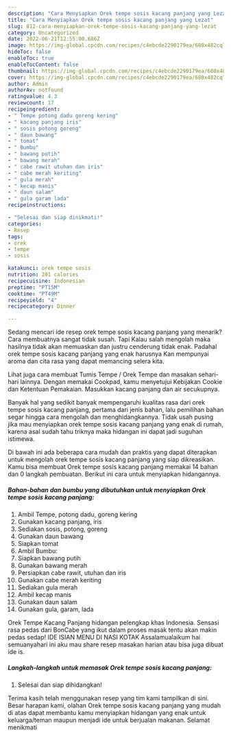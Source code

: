 ```yaml
---
description: "Cara Menyiapkan Orek tempe sosis kacang panjang yang Lezat"
title: "Cara Menyiapkan Orek tempe sosis kacang panjang yang Lezat"
slug: 812-cara-menyiapkan-orek-tempe-sosis-kacang-panjang-yang-lezat
category: Uncategorized
date: 2022-06-21T12:55:00.686Z
image: https://img-global.cpcdn.com/recipes/c4ebcde2290179ea/680x482cq70/orek-tempe-sosis-kacang-panjang-foto-resep-utama.jpg
hideToc: false
enableToc: true
enableTocContent: false
thumbnail: https://img-global.cpcdn.com/recipes/c4ebcde2290179ea/680x482cq70/orek-tempe-sosis-kacang-panjang-foto-resep-utama.jpg
cover: https://img-global.cpcdn.com/recipes/c4ebcde2290179ea/680x482cq70/orek-tempe-sosis-kacang-panjang-foto-resep-utama.jpg
author: Admin
authorAv: notfound
ratingvalue: 4.3
reviewcount: 17
recipeingredient:
- " Tempe potong dadu goreng kering"
- " kacang panjang iris"
- " sosis potong goreng"
- " daun bawang"
- " tomat"
- " Bumbu"
- " bawang putih"
- " bawang merah"
- " cabe rawit utuhan dan iris"
- " cabe merah keriting"
- " gula merah"
- " kecap manis"
- " daun salam"
- " gula garam lada"
recipeinstructions:

- "Selesai dan siap dinikmati!"
categories:
- Resep
tags:
- orek
- tempe
- sosis

katakunci: orek tempe sosis 
nutrition: 201 calories
recipecuisine: Indonesian
preptime: "PT15M"
cooktime: "PT49M"
recipeyield: "4"
recipecategory: Dinner

---
```



Sedang mencari ide resep orek tempe sosis kacang panjang yang menarik? Cara membuatnya sangat tidak susah. Tapi Kalau salah mengolah maka hasilnya tidak akan memuaskan dan justru cenderung tidak enak. Padahal orek tempe sosis kacang panjang yang enak harusnya Kan mempunyai aroma dan cita rasa yang dapat memancing selera kita.


Lihat juga cara membuat Tumis Tempe / Orek Tempe dan masakan sehari-hari lainnya. Dengan memakai Cookpad, kamu menyetujui Kebijakan Cookie dan Ketentuan Pemakaian. Masukkan kacang panjang dan air secukupnya.

Banyak hal yang sedikit banyak mempengaruhi kualitas rasa dari orek tempe sosis kacang panjang, pertama dari jenis bahan, lalu pemilihan bahan segar hingga cara mengolah dan menghidangkannya. Tidak usah pusing jika mau menyiapkan orek tempe sosis kacang panjang yang enak di rumah, karena asal sudah tahu triknya maka hidangan ini dapat jadi suguhan istimewa.


Di bawah ini ada beberapa cara mudah dan praktis yang dapat diterapkan untuk mengolah orek tempe sosis kacang panjang yang siap dikreasikan. Kamu bisa membuat Orek tempe sosis kacang panjang memakai 14 bahan dan 0 langkah pembuatan. Berikut ini cara untuk menyiapkan hidangannya.

<!--inarticleads1-->

##### Bahan-bahan dan bumbu yang dibutuhkan untuk menyiapkan Orek tempe sosis kacang panjang:

1. Ambil  Tempe, potong dadu, goreng kering
1. Gunakan  kacang panjang, iris
1. Sediakan  sosis, potong, goreng
1. Gunakan  daun bawang
1. Siapkan  tomat
1. Ambil  Bumbu:
1. Siapkan  bawang putih
1. Gunakan  bawang merah
1. Persiapkan  cabe rawit, utuhan dan iris
1. Gunakan  cabe merah keriting
1. Sediakan  gula merah
1. Ambil  kecap manis
1. Gunakan  daun salam
1. Gunakan  gula, garam, lada


Orek Tempe Kacang Panjang hidangan pelengkap khas Indonesia. Sensasi rasa pedas dari BonCabe yang ikut dalam proses masak tentu akan makin pedas sedap! IDE ISIAN MENU DI NASI KOTAK Assalamualaikum hai semuanyahari ini aku mau share resep masakan harian atau bisa juga dibuat ide is. 

<!--inarticleads2-->

##### Langkah-langkah untuk memasak Orek tempe sosis kacang panjang:


1. Selesai dan siap dihidangkan!



Terima kasih telah menggunakan resep yang tim kami tampilkan di sini. Besar harapan kami, olahan Orek tempe sosis kacang panjang yang mudah di atas dapat membantu kamu menyiapkan hidangan yang enak untuk keluarga/teman maupun menjadi ide untuk berjualan makanan. Selamat menikmati
